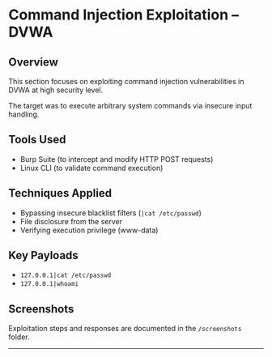 # Command Injection Exploitation – DVWA

## Overview
This section focuses on exploiting command injection vulnerabilities in DVWA at high security level.

The target was to execute arbitrary system commands via insecure input handling.

## Tools Used
- Burp Suite (to intercept and modify HTTP POST requests)
- Linux CLI (to validate command execution)

## Techniques Applied
- Bypassing insecure blacklist filters (`|cat /etc/passwd`)
- File disclosure from the server
- Verifying execution privilege (www-data)

## Key Payloads
- `127.0.0.1|cat /etc/passwd`
- `127.0.0.1|whoami`

## Screenshots
Exploitation steps and responses are documented in the `/screenshots` folder.

---
